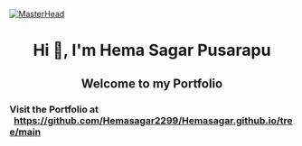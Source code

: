 [![MasterHead](https://64.media.tumblr.com/e208a7585ff89d79afbd355ad9351991/3f44fb481ccdf2ae-00/s1280x1920/5cf6aaf74177d6f3615b0a814e4acaf99e259d77.gifv)](https://dharamdudi.github.io)
<h1 align="center">Hi 👋, I'm Hema Sagar Pusarapu<br> </h1>
<h2 align="center">Welcome to my Portfolio</h2>


<h3>Visit the Portfolio at &nbsp;&nbsp;<a href="https://dharamdudi.github.io" target="blank">https://github.com/Hemasagar2299/Hemasagar.github.io/tree/main</a></h3> 


